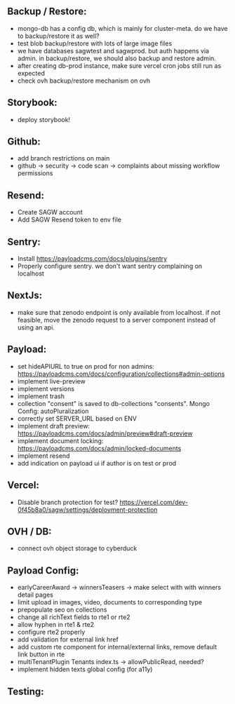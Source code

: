 Backup / Restore:
-----------------
- mongo-db has a config db, which is mainly for cluster-meta. do we have to backup/restore it as well?
- test blob backup/restore with lots of large image files
- we have databases sagwtest and sagwprod. but auth happens via admin. in backup/restore, we should also backup and restore admin.
- after creating db-prod instance, make sure vercel cron jobs still run as expected
- check ovh backup/restore mechanism on ovh

Storybook:
----------
- deploy storybook!

Github:
-------
- add branch restrictions on main
- github -> security -> code scan -> complaints about missing workflow permissions

Resend:
-------
- Create SAGW account
- Add SAGW Resend token to env file

Sentry:
-------
- Install https://payloadcms.com/docs/plugins/sentry 
- Properly configure sentry. we don't want sentry complaining on localhost

NextJs:
-------
- make sure that zenodo endpoint is only available from localhost. if not feasible, move the zenodo request to a server component instead of using an api.

Payload:
--------
- set hideAPIURL to true on prod for non admins: https://payloadcms.com/docs/configuration/collections#admin-options
- implement live-preview
- implement versions
- implement trash
- collection "consent" is saved to db-collections "consents". Mongo Config: autoPluralization
- correctly set SERVER_URL based on ENV
- implement draft preview: https://payloadcms.com/docs/admin/preview#draft-preview
- implement document locking: https://payloadcms.com/docs/admin/locked-documents
- implement resend
- add indication on payload ui if author is on test or prod

Vercel:
--------
- Disable branch protection for test? https://vercel.com/dev-0f45b8a0/sagw/settings/deployment-protection

OVH / DB:
--------
- connect ovh object storage to cyberduck

Payload Config:
--------
- earlyCareerAward -> winnersTeasers -> make select with with winners detail pages
- limit upload in images, video, documents to corresponding type
- prepopulate seo on collections
- change all richText fields to rte1 or rte2
- allow hyphen in rte1 & rte2
- configure rte2 properly
- add validation for external link href
- add custom rte component for internal/external links, remove default link button in rte
- multiTenantPlugin Tenants index.ts -> allowPublicRead, needed?
- implement hidden texts global config (for a11y)

Testing:
-------
